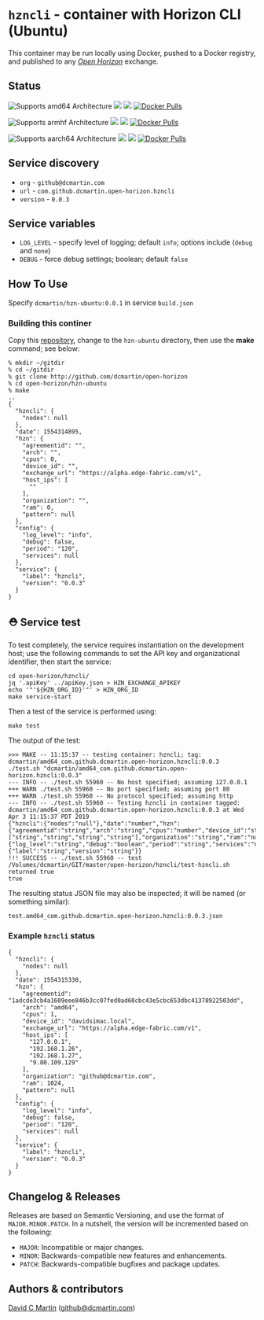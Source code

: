 # `hzncli` - container with Horizon CLI (Ubuntu)

This container may be run locally using Docker, pushed to a Docker registry, and published to any [_Open Horizon_][open-horizon] exchange.

## Status

![Supports amd64 Architecture][amd64-shield]
[![](https://images.microbadger.com/badges/image/dcmartin/amd64_com.github.dcmartin.open-horizon.hzncli.svg)](https://microbadger.com/images/dcmartin/amd64_com.github.dcmartin.open-horizon.hzncli "Get your own image badge on microbadger.com")
[![](https://images.microbadger.com/badges/version/dcmartin/amd64_com.github.dcmartin.open-horizon.hzncli.svg)](https://microbadger.com/images/dcmartin/amd64_com.github.dcmartin.open-horizon.hzncli "Get your own version badge on microbadger.com")
[![Docker Pulls][pulls-amd64]][docker-amd64]

[docker-amd64]: https://hub.docker.com/r/dcmartin/amd64_com.github.dcmartin.open-horizon.hzncli
[pulls-amd64]: https://img.shields.io/docker/pulls/dcmartin/amd64_com.github.dcmartin.open-horizon.hzncli.svg

![Supports armhf Architecture][arm-shield]
[![](https://images.microbadger.com/badges/image/dcmartin/arm_com.github.dcmartin.open-horizon.hzncli.svg)](https://microbadger.com/images/dcmartin/arm_com.github.dcmartin.open-horizon.hzncli "Get your own image badge on microbadger.com")
[![](https://images.microbadger.com/badges/version/dcmartin/arm_com.github.dcmartin.open-horizon.hzncli.svg)](https://microbadger.com/images/dcmartin/arm_com.github.dcmartin.open-horizon.hzncli "Get your own version badge on microbadger.com")
[![Docker Pulls][pulls-arm]][docker-arm]

[docker-arm]: https://hub.docker.com/r/dcmartin/arm_com.github.dcmartin.open-horizon.hzncli
[pulls-arm]: https://img.shields.io/docker/pulls/dcmartin/arm_com.github.dcmartin.open-horizon.hzncli.svg

![Supports aarch64 Architecture][arm64-shield]
[![](https://images.microbadger.com/badges/image/dcmartin/arm64_com.github.dcmartin.open-horizon.hzncli.svg)](https://microbadger.com/images/dcmartin/arm64_com.github.dcmartin.open-horizon.hzncli "Get your own image badge on microbadger.com")
[![](https://images.microbadger.com/badges/version/dcmartin/arm64_com.github.dcmartin.open-horizon.hzncli.svg)](https://microbadger.com/images/dcmartin/arm64_com.github.dcmartin.open-horizon.hzncli "Get your own version badge on microbadger.com")
[![Docker Pulls][pulls-arm64]][docker-arm64]

[docker-arm64]: https://hub.docker.com/r/dcmartin/arm64_com.github.dcmartin.open-horizon.hzncli
[pulls-arm64]: https://img.shields.io/docker/pulls/dcmartin/arm64_com.github.dcmartin.open-horizon.hzncli.svg

[arm64-shield]: https://img.shields.io/badge/aarch64-yes-green.svg
[amd64-shield]: https://img.shields.io/badge/amd64-yes-green.svg
[arm-shield]: https://img.shields.io/badge/armhf-yes-green.svg

## Service discovery
+ `org` - `github@dcmartin.com`
+ `url` - `com.github.dcmartin.open-horizon.hzncli`
+ `version` - `0.0.3`

## Service variables
+ `LOG_LEVEL` - specify level of logging; default `info`; options include (`debug` and `none`)
+ `DEBUG` - force debug settings; boolean; default `false`

## How To Use

Specify `dcmartin/hzn-ubuntu:0.0.1` in service `build.json`

### Building this continer

Copy this [repository][repository], change to the `hzn-ubuntu` directory, then use the **make** command; see below:

```
% mkdir ~/gitdir
% cd ~/gitdir
% git clone http://github.com/dcmartin/open-horizon
% cd open-horizon/hzn-ubuntu
% make
..
{
  "hzncli": {
    "nodes": null
  },
  "date": 1554314895,
  "hzn": {
    "agreementid": "",
    "arch": "",
    "cpus": 0,
    "device_id": "",
    "exchange_url": "https://alpha.edge-fabric.com/v1",
    "host_ips": [
      ""
    ],
    "organization": "",
    "ram": 0,
    "pattern": null
  },
  "config": {
    "log_level": "info",
    "debug": false,
    "period": "120",
    "services": null
  },
  "service": {
    "label": "hzncli",
    "version": "0.0.3"
  }
}
```

## &#9937; Service test
To test completely, the service requires instantiation on the development host; use the following commands to set the API key and organizational identifier, then start the service:

```
cd open-horizon/hzncli/
jq '.apiKey' ../apiKey.json > HZN_EXCHANGE_APIKEY
echo '"'${HZN_ORG_ID}'"' > HZN_ORG_ID
make service-start
```

Then a test of the service is performed using:

```
make test
```

The output of the test:

```
>>> MAKE -- 11:15:37 -- testing container: hzncli; tag: dcmartin/amd64_com.github.dcmartin.open-horizon.hzncli:0.0.3
./test.sh "dcmartin/amd64_com.github.dcmartin.open-horizon.hzncli:0.0.3"
--- INFO -- ./test.sh 55960 -- No host specified; assuming 127.0.0.1
+++ WARN ./test.sh 55960 -- No port specified; assuming port 80
+++ WARN ./test.sh 55960 -- No protocol specified; assuming http
--- INFO -- ./test.sh 55960 -- Testing hzncli in container tagged: dcmartin/amd64_com.github.dcmartin.open-horizon.hzncli:0.0.3 at Wed Apr 3 11:15:37 PDT 2019
{"hzncli":{"nodes":"null"},"date":"number","hzn":{"agreementid":"string","arch":"string","cpus":"number","device_id":"string","exchange_url":"string","host_ips":["string","string","string","string"],"organization":"string","ram":"number","pattern":"null"},"config":{"log_level":"string","debug":"boolean","period":"string","services":"null"},"service":{"label":"string","version":"string"}}
!!! SUCCESS -- ./test.sh 55960 -- test /Volumes/dcmartin/GIT/master/open-horizon/hzncli/test-hzncli.sh returned true
true
```

The resulting status JSON file may also be inspected; it will be named (or something similar):

```
test.amd64_com.github.dcmartin.open-horizon.hzncli:0.0.3.json
```

### Example `hzncli` status

```
{
  "hzncli": {
    "nodes": null
  },
  "date": 1554315330,
  "hzn": {
    "agreementid": "1adcde3cb4a1609eee846b3cc07fed0ad60cbc43e5cbc653dbc41378922503dd",
    "arch": "amd64",
    "cpus": 1,
    "device_id": "davidsimac.local",
    "exchange_url": "https://alpha.edge-fabric.com/v1",
    "host_ips": [
      "127.0.0.1",
      "192.168.1.26",
      "192.168.1.27",
      "9.80.109.129"
    ],
    "organization": "github@dcmartin.com",
    "ram": 1024,
    "pattern": null
  },
  "config": {
    "log_level": "info",
    "debug": false,
    "period": "120",
    "services": null
  },
  "service": {
    "label": "hzncli",
    "version": "0.0.3"
  }
}
```


## Changelog & Releases

Releases are based on Semantic Versioning, and use the format
of ``MAJOR.MINOR.PATCH``. In a nutshell, the version will be incremented
based on the following:

- ``MAJOR``: Incompatible or major changes.
- ``MINOR``: Backwards-compatible new features and enhancements.
- ``PATCH``: Backwards-compatible bugfixes and package updates.

## Authors & contributors

[David C Martin][dcmartin] (github@dcmartin.com)

[userinput]: ../hzn-ubuntu/userinput.json
[service-json]: ../hzn-ubuntu/service.json
[build-json]: ../hzn-ubuntu/build.json
[dockerfile]: ../hzn-ubuntu/Dockerfile


[dcmartin]: https://github.com/dcmartin
[edge-fabric]: https://console.test.cloud.ibm.com/docs/services/edge-fabric/getting-started.html
[edge-install]: https://console.test.cloud.ibm.com/docs/services/edge-fabric/adding-devices.html
[edge-slack]: https://ibm-appsci.slack.com/messages/edge-fabric-users/
[ibm-apikeys]: https://console.bluemix.net/iam/#/apikeys
[ibm-registration]: https://console.bluemix.net/registration/
[issue]: https://github.com/dcmartin/open-horizon/issues
[macos-install]: http://pkg.bluehorizon.network/macos
[open-horizon]: http://github.com/open-horizon/
[repository]: https://github.com/dcmartin/open-horizon
[setup]: ../setup/README.md
